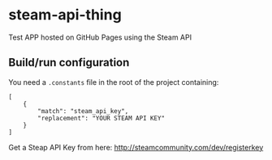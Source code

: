 steam-api-thing
===============

Test APP hosted on GitHub Pages using the Steam API

Build/run configuration
-----------------------

You need a `.constants` file in the root of the project containing:
```
[
    {
        "match": "steam_api_key",
        "replacement": "YOUR STEAM API KEY"
    }
]
```

Get a Steap API Key from here: http://steamcommunity.com/dev/registerkey